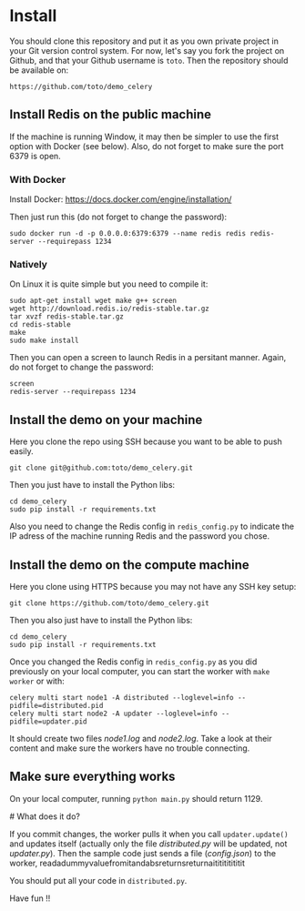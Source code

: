 # Install

You should clone this repository and put it as you own private project in your Git version control system. For now, let's say you fork the project on Github, and that your Github username is ```toto```.
Then the repository should be available on:

```
https://github.com/toto/demo_celery
```

## Install Redis on the public machine

If the machine is running Window, it may then be simpler to use the first option with Docker (see below). Also, do not forget to make sure the port 6379 is open.

### With Docker

Install Docker: https://docs.docker.com/engine/installation/

Then just run this (do not forget to change the password):

```
sudo docker run -d -p 0.0.0.0:6379:6379 --name redis redis redis-server --requirepass 1234
```

### Natively

On Linux it is quite simple but you need to compile it:

```
sudo apt-get install wget make g++ screen
wget http://download.redis.io/redis-stable.tar.gz
tar xvzf redis-stable.tar.gz
cd redis-stable
make
sudo make install
```

Then you can open a screen to launch Redis in a persitant manner. Again, do not forget to change the password:

```
screen
redis-server --requirepass 1234
```

## Install the demo on your machine

Here you clone the repo using SSH because you want to be able to push easily.

```
git clone git@github.com:toto/demo_celery.git
```

Then you just have to install the Python libs:

```
cd demo_celery
sudo pip install -r requirements.txt
```

Also you need to change the Redis config in ```redis_config.py``` to indicate the IP adress of the machine running Redis and the password you chose.

## Install the demo on the compute machine

Here you clone using HTTPS because you may not have any SSH key setup:

```
git clone https://github.com/toto/demo_celery.git
```

Then you also just have to install the Python libs:

```
cd demo_celery
sudo pip install -r requirements.txt
```

Once you changed the Redis config in ```redis_config.py``` as you did previously on your local computer, you can start the worker with ```make worker``` or with:

```
celery multi start node1 -A distributed --loglevel=info --pidfile=distributed.pid
celery multi start node2 -A updater --loglevel=info --pidfile=updater.pid
```

It should create two files *node1.log* and *node2.log*. Take a look at their content and make sure the workers have no trouble connecting.

## Make sure everything works

On your local computer, running ```python main.py``` should return 1129.






# What does it do?

If you commit changes, the worker pulls it when you call ```updater.update()``` and updates itself (actually only the file *distributed.py* will be updated, not *updater.py*). Then the sample code just sends a file (*config.json*) to the worker, readadummyvaluefromitandabsreturnsreturnaititititititit

You should put all your code in ```distributed.py```.

Have fun !!

